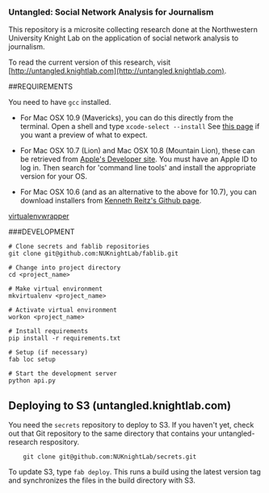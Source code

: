 ### Untangled: Social Network Analysis for Journalism

This repository is a microsite collecting research done at the Northwestern University Knight Lab on the application of social network analysis to journalism.

To read the current version of this research, visit [http://untangled.knightlab.com](http://untangled.knightlab.com).

##REQUIREMENTS

You need to have `gcc` installed. 

* For Mac OSX 10.9 (Mavericks), you can do this directly from the terminal. Open a shell and type `xcode-select --install` See [this page](http://www.computersnyou.com/2025/2013/06/install-command-line-tools-in-osx-10-9-mavericks-how-to/) if you want a preview of what to expect.

* For Mac OSX 10.7 (Lion) and Mac OSX 10.8 (Mountain Lion), these can be retrieved from [Apple's Developer site](https://developer.apple.com/downloads/index.action). You must have an Apple ID to log in. Then search for 'command line tools' and install the appropriate version for your OS.

* For Mac OSX 10.6 (and as an alternative to the above for 10.7), you can download installers from [Kenneth Reitz's Github page](https://github.com/kennethreitz/osx-gcc-installer/downloads).

[virtualenvwrapper](http://virtualenvwrapper.readthedocs.org/en/latest/install.html)



###DEVELOPMENT

    # Clone secrets and fablib repositories
    git clone git@github.com:NUKnightLab/fablib.git
    
    # Change into project directory
    cd <project_name>
    
    # Make virtual environment
    mkvirtualenv <project_name>
    
    # Activate virtual environment
    workon <project_name>
    
    # Install requirements
    pip install -r requirements.txt
    
    # Setup (if necessary)
    fab loc setup

    # Start the development server
    python api.py
    

## Deploying to S3 (untangled.knightlab.com)

You need the `secrets` repository to deploy to S3.  If you haven't yet, check out that Git repository to the same directory that contains your untangled-research respository.

```
    git clone git@github.com:NUKnightLab/secrets.git
```

To update S3, type `fab deploy`.  This runs a build using the latest version tag and synchronizes the files in the build directory with S3.
